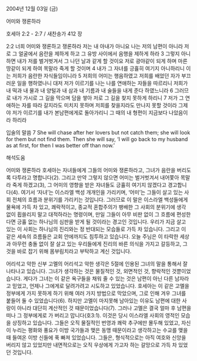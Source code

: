 2004년 12월 03일 (금)

어미와 쟁론하라



호세아 2:2 - 2:7 / 새찬송가 412 장


2:2 너희 어미와 쟁론하고 쟁론하라 저는 내 아내가 아니요 나는 저의 남편이 아니라 저로 그 얼굴에서 음란을 제하게 하고 그 유방 사이에서 음행을 제하게 하라 3 그렇지 아니하면 내가 저를 벌거벗겨서 그 나던 날과 같게 할 것이요 저로 광야같이 되게 하며 마른 땅같이 되게 하여 목말라 죽게 할 것이며 4 내가 그 자녀를 긍휼히 여기지 아니하리니 이는 저희가 음란한 자식들임이니라 5 저희의 어미는 행음하였고 저희를 배었던 자가 부끄러운 일을 행하였나니 대저 저가 이르기를 나는 나를 연애하는 자들을 따르리니 저희가 내 떡과 내 물과 내 양털과 내 삼과 내 기름과 내 술들을 내게 준다 하였느니라 6 그러므로 내가 가시로 그 길을 막으며 담을 쌓아 저로 그 길을 찾지 못하게 하리니 7 저가 그 연애하는 자를 따라 갈지라도 미치지 못하며 저희를 찾을지라도 만나지 못할 것이라 그제야 저가 이르기를 내가 본남편에게로 돌아가리니 그 때의 내 형편이 지금보다 나았음이라 하리라

입술의 말씀
7 She will chase after her lovers but not catch them; she will look for them but not find them. Then she will say, ‘I will go back to my husband as at first, for then I was better off than now.’

해석도움





어미와 쟁론하라
호세아는 자녀들에게 그들의 어미와 쟁론하라고, 그녀가 음란을 버리도록 다투라고 명합니다(2). 그리고 만약 그렇지 않으면 어미는 벌거벗겨서 내어쫓아 목말라 죽게 하겠고(3), 그 어미의 영향을 받은 자녀들도 긍휼히 여기지 않겠다고 경고합니다(4). 여기서 ‘자녀’는 이스라엘 백성 개개인을 가리키며, ‘어미’는 그들이 살고 있는 사회 전체의 흐름과 분위기를 가리키는 것입니다. 그러므로 이 말은 이스라엘 백성들에게 물욕에 가득 차 있고, 쾌락적이고, 종교적 혼합주의가 팽배한 그 사회의 분위기에 생각 없이 휩쓸리지 말고 대적하라는 명령이며, 만일 그들이 아무 비판 없이 그 흐름에 편성한다면 긍휼 없는 하나님의 심판을 받게 될 것이라는 경고인 것입니다. 우리가 지금 살고 있는 이 사회는 하나님의 진리와는 정 반대되는 모습들로 가득 차 있습니다. 그리고 이 같은 세속의 흐름들은 교회 안에까지도 침투하고 있습니다. 오늘 주님은 이 타락한 세상과 아무런 충돌 없이 잘 살고 있는 우리들에게 진리의 바른 의식을 가지고 갈등하고, 그것을 바로 잡기 위해 몸부림치라고 부탁하고 계신 것입니다.  

어리석고 악한 신부
고멜의 어리석고 악한 생각은 5절에 인용된 그녀의 말을 통해서 잘 나타나고 있습니다. 그녀가 생각하는 것은 물질적인 것, 외면적인 것, 향락적인 것뿐이었습니다. 게다가 그녀는 이 같은 욕구들을 채워 줄 수 있는 것은 남편이 아닌 다른 남자라고 믿었고, 언제나 그에게로 달려가려고 시도하고 있었습니다. 호세아는 이 같은 고멜을 정부에게 가지 못하게 하기 위해 여러 가지 방법으로 막았으며, 그로 인해 겨우 그녀를 붙들어 둘 수 있었습니다(6). 하지만 고멜이 마지못해 남아있는 이유도 남편에 대한 사랑이 아니라 대단히 계산적인 것 때문이었습니다(7). 그러나 고멜은 결국 얼마 후 남편을 떠나 그 정부에게로 가 버리고 맙니다(호3:1). 이것은 당시 이스라엘 사회의 영적인 모습을 상징하고 있습니다. 그들은 오직 물질적인 번영과 쾌락 추구에만 몰두해 있었고, 자신이 누리는 평화와 풍요가 이방 국가들과 맺은 동맹 때문이라고 생각하고는 수교를 맺을 때 들여온 이방 신들에 푹 빠져 있었습니다. 그들은, 형식적으로는 아직 여호와 신앙을 버리지 않고 있었지만 내면적으로는 오직 우상에게 가고자 하는 갈망으로 가득 차 있었던 것입니다.